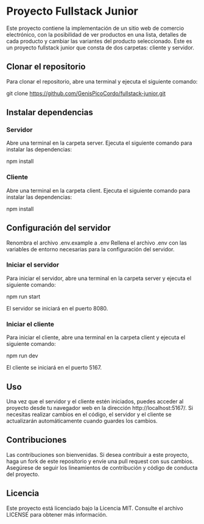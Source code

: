 # Proyecto Fullstack Junior

Este proyecto contiene la implementación de un sitio web de comercio electrónico, con la posibilidad de ver productos en una lista, detalles de cada producto y cambiar las variantes del producto seleccionado.
Este es un proyecto fullstack junior que consta de dos carpetas: cliente y servidor.

## Clonar el repositorio

Para clonar el repositorio, abre una terminal y ejecuta el siguiente comando:


git clone https://github.com/GenisPicoCordo/fullstack-junior.git


## Instalar dependencias

### Servidor

Abre una terminal en la carpeta server.
Ejecuta el siguiente comando para instalar las dependencias:


npm install


### Cliente

Abre una terminal en la carpeta client.
Ejecuta el siguiente comando para instalar las dependencias:


npm install



## Configuración del servidor

Renombra el archivo .env.example a .env
Rellena el archivo .env con las variables de entorno necesarias para la configuración del servidor.

### Iniciar el servidor

Para iniciar el servidor, abre una terminal en la carpeta server y ejecuta el siguiente comando:


npm run start


El servidor se iniciará en el puerto 8080.


### Iniciar el cliente

Para iniciar el cliente, abre una terminal en la carpeta client y ejecuta el siguiente comando:


npm run dev


El cliente se iniciará en el puerto 5167.

## Uso

Una vez que el servidor y el cliente estén iniciados, puedes acceder al proyecto desde tu navegador web en la dirección http://localhost:5167/. Si necesitas realizar cambios en el código, el servidor y el cliente se actualizarán automáticamente cuando guardes los cambios.

## Contribuciones

Las contribuciones son bienvenidas. Si desea contribuir a este proyecto, haga un fork de este repositorio y envíe una pull request con sus cambios. Asegúrese de seguir los lineamientos de contribución y código de conducta del proyecto.

## Licencia

Este proyecto está licenciado bajo la Licencia MIT. Consulte el archivo LICENSE para obtener más información.
